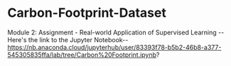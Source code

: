 # Carbon-Footprint-Dataset
Module 2: Assignment - Real-world Application of Supervised Learning
--Here's the link to the Jupyter Notebook--
https://nb.anaconda.cloud/jupyterhub/user/83393f78-b5b2-46b8-a377-545305835ffa/lab/tree/Carbon%20Footprint.ipynb?
